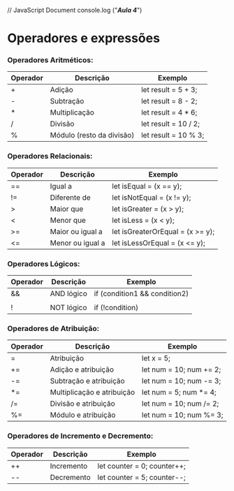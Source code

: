 // JavaScript Document
console.log ("***Aula 4***")

# Operadores e expressões

### Operadores Aritméticos:

| Operador | Descrição | Exemplo |
| --- | --- | --- |
| + | Adição | let result = 5 + 3; |
| - | Subtração | let result = 8 - 2; |
| * | Multiplicação | let result = 4 * 6; |
| / | Divisão | let result = 10 / 2; |
| % | Módulo (resto da divisão) | let result = 10 % 3; |

### Operadores Relacionais:

| Operador | Descrição | Exemplo |
| --- | --- | --- |
| == | Igual a | let isEqual = (x == y); |
| != | Diferente de | let isNotEqual = (x != y); |
| > | Maior que | let isGreater = (x > y); |
| < | Menor que | let isLess = (x < y); |
| >= | Maior ou igual a | let isGreaterOrEqual = (x >= y); |
| <= | Menor ou igual a | let isLessOrEqual = (x <= y); |

### Operadores Lógicos:

| Operador | Descrição | Exemplo |
| --- | --- | --- |
| && | AND lógico | if (condition1 && condition2) |
| || | OR lógico | if (condition1 || condition2) |
| ! | NOT lógico | if (!condition) |

### Operadores de Atribuição:

| Operador | Descrição | Exemplo |
| --- | --- | --- |
| = | Atribuição | let x = 5; |
| += | Adição e atribuição | let num = 10; num += 2; |
| -= | Subtração e atribuição | let num = 10; num -= 3; |
| *= | Multiplicação e atribuição | let num = 5; num *= 4; |
| /= | Divisão e atribuição | let num = 10; num /= 2; |
| %= | Módulo e atribuição | let num = 10; num %= 3; |

### Operadores de Incremento e Decremento:

| Operador | Descrição | Exemplo |
| --- | --- | --- |
| ++ | Incremento | let counter = 0; counter++; |
| -- | Decremento | let counter = 5; counter--; |